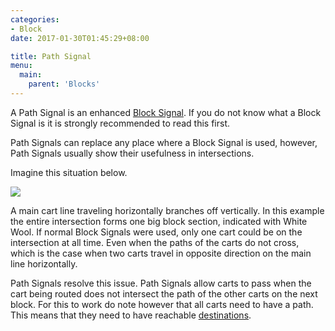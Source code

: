 ```yaml
---
categories:
- Block
date: 2017-01-30T01:45:29+08:00

title: Path Signal
menu:
  main:
    parent: 'Blocks'
---
```


A Path Signal is an enhanced [Block Signal](/block_signal). If you do not know what a Block Signal is it is strongly recommended to read this first.

Path Signals can replace any place where a Block Signal is used, however, Path Signals usually show their usefulness in intersections.

Imagine this situation below.

![](/img/path_signal.png)

A main cart line traveling horizontally branches off vertically. In this example the entire intersection forms one big block section, indicated with White Wool. If normal Block Signals were used, only one cart could be on the intersection at all time. Even when the paths of the carts do not cross, which is the case when two carts travel in opposite direction on the main line horizontally.

Path Signals resolve this issue. Path Signals allow carts to pass when the cart being routed does not intersect the path of the other carts on the next block. For this to work do note however that all carts need to have a path. This means that they need to have reachable [destinations](/station_marker).